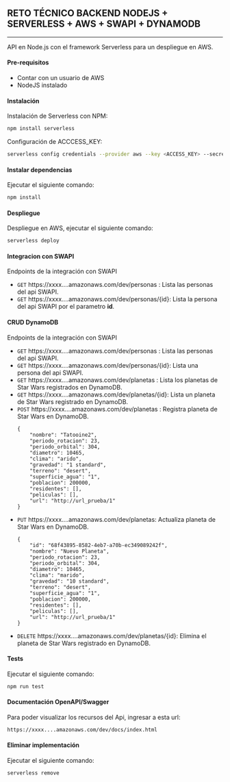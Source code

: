 ## RETO TÉCNICO BACKEND NODEJS + SERVERLESS + AWS + SWAPI + DYNAMODB
---
API en Node.js con el framework Serverless para un despliegue en AWS.

#### Pre-requisitos

* Contar con un usuario de AWS 
* NodeJS instalado

#### Instalación 
Instalación de Serverless con NPM:
```bash
npm install serverless
```
Configuración de ACCCESS_KEY:
```bash
serverless config credentials --provider aws --key <ACCESS_KEY> --secret <SECRET_ACCESS_KEY>
```

#### Instalar dependencias

Ejecutar el siguiente comando:
```bash
npm install
```

#### Despliegue

Despliegue en AWS, ejecutar el siguiente comando:
```bash
serverless deploy
```

#### Integracion con SWAPI

Endpoints de la integración con SWAPI

* `GET` https://xxxx....amazonaws.com/dev/personas : Lista las personas del api SWAPI.
* `GET` https://xxxx....amazonaws.com/dev/personas/{id}: Lista la persona del api SWAPI por el parametro **id**.

#### CRUD DynamoDB

Endpoints de la integración con SWAPI

* `GET` https://xxxx....amazonaws.com/dev/personas : Lista las personas del api SWAPI.
* `GET` https://xxxx....amazonaws.com/dev/personas/{id}: Lista una persona del api SWAPI.
* `GET` https://xxxx....amazonaws.com/dev/planetas : Lista los planetas de Star Wars registrados en DynamoDB.
* `GET` https://xxxx....amazonaws.com/dev/planetas/{id}: Lista un planeta de Star Wars registrado en DynamoDB.
* `POST` https://xxxx....amazonaws.com/dev/planetas : Registra planeta de Star Wars en DynamoDB.
    ```
    {
        "nombre": "Tatooine2",
        "periodo_rotacion": 23,
        "periodo_orbital": 304,
        "diametro": 10465,
        "clima": "arido",
        "gravedad": "1 standard",
        "terreno": "desert",
        "superficie_agua": "1",
        "poblacion": 200000,
        "residentes": [],
        "peliculas": [],
        "url": "http://url_prueba/1"
    }
    ```
* `PUT` https://xxxx....amazonaws.com/dev/planetas: Actualiza planeta de Star Wars en DynamoDB.
    ```
    {
        "id": "68f43895-8582-4eb7-a70b-ec349089242f",
        "nombre": "Nuevo Planeta",
        "periodo_rotacion": 23,
        "periodo_orbital": 304,
        "diametro": 10465,
        "clima": "marido",
        "gravedad": "10 standard",
        "terreno": "desert",
        "superficie_agua": "1",
        "poblacion": 200000,
        "residentes": [],
        "peliculas": [],
        "url": "http://url_prueba/1"
    }
    ```
* `DELETE` https://xxxx....amazonaws.com/dev/planetas/{id}: Elimina el planeta de Star Wars registrado en DynamoDB.


#### Tests

Ejecutar el siguiente comando:
```bash
npm run test
```

#### Documentación OpenAPI/Swagger

Para poder visualizar los recursos del Api, ingresar a esta url: 
```bash
https://xxxx....amazonaws.com/dev/docs/index.html
```

#### Eliminar implementación

Ejecutar el siguiente comando:
```bash
serverless remove
```
